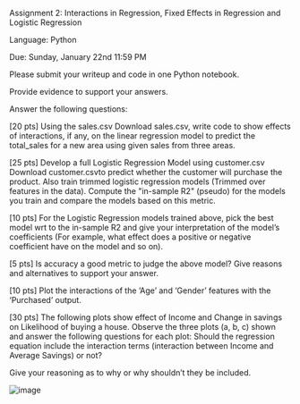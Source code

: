 Assignment 2: Interactions in Regression, Fixed Effects in Regression and Logistic Regression

Language: Python

Due: Sunday, January 22nd 11:59 PM

 

Please submit your writeup and code in one Python notebook.

Provide evidence to support your answers. 

 

Answer the following questions:

[20 pts] Using the sales.csv Download sales.csv, write code to show effects of interactions, if any, on the linear regression model to predict the total_sales for a new area using given sales from three areas.

[25 pts] Develop a full Logistic Regression Model using customer.csv Download customer.csvto predict whether the customer will purchase the product. Also train trimmed logistic regression models (Trimmed over features in the data). Compute the "in-sample R2" (pseudo) for the models you train and compare the models based on this metric.

[10 pts] For the Logistic Regression models trained above, pick the best model wrt to the in-sample R2 and give your interpretation of the model’s coefficients (For example, what effect does a positive or negative coefficient have on the model and so on).

[5 pts] Is accuracy a good metric to judge the above model? Give reasons and alternatives to support your answer.

[10 pts] Plot the interactions of the ‘Age’ and ‘Gender’ features with the ‘Purchased’ output. 

[30 pts] The following plots show effect of Income and Change in savings on Likelihood of buying a house. Observe the three plots (a, b, c) shown and answer the following questions for each plot:
Should the regression equation include the interaction terms (interaction between Income and Average Savings) or not?

Give your reasoning as to why or why shouldn’t they be included.

![image](https://user-images.githubusercontent.com/123327239/230827483-f5475dba-0a18-4a7c-83c2-dc2f7305d12c.png)
